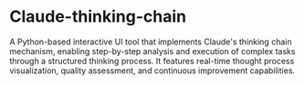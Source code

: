 # Claude-thinking-chain
A Python-based interactive UI tool that implements Claude's thinking chain mechanism, enabling step-by-step analysis and execution of complex tasks through a structured thinking process. It features real-time thought process visualization, quality assessment, and continuous improvement capabilities.
